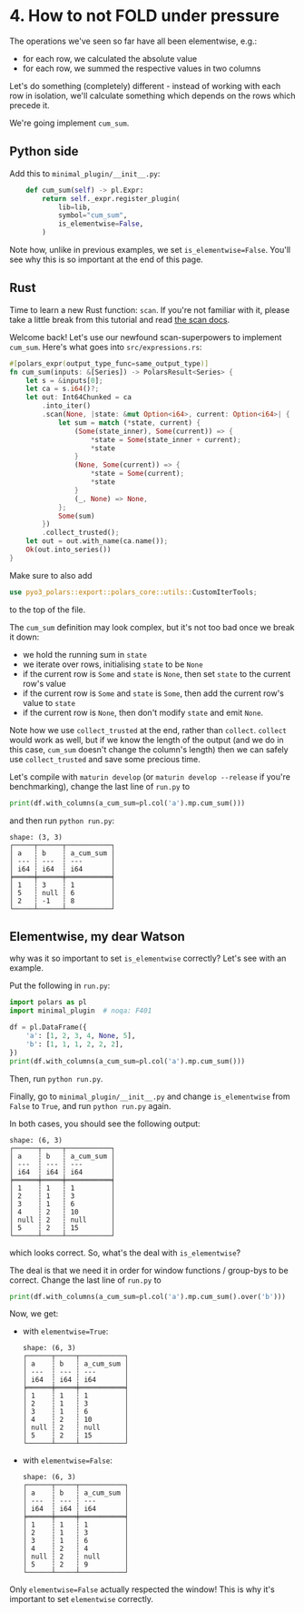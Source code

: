 # 4. How to not FOLD under pressure

The operations we've seen so far have all been elementwise, e.g.:

- for each row, we calculated the absolute value
- for each row, we summed the respective values in two columns

Let's do something (completely) different - instead of working with
each row in isolation, we'll calculate something which depends on the
rows which precede it.

We're going implement `cum_sum`.

## Python side

Add this to `minimal_plugin/__init__.py`:
```python
    def cum_sum(self) -> pl.Expr:
        return self._expr.register_plugin(
            lib=lib,
            symbol="cum_sum",
            is_elementwise=False,
        )
```
Note how, unlike in previous examples, we set `is_elementwise=False`.
You'll see why this is so important at the end of this page.

## Rust

Time to learn a new Rust function: `scan`.
If you're not familiar with it, please take a little break from this tutorial
and read [the scan docs](https://doc.rust-lang.org/std/iter/trait.Iterator.html#method.scan).

Welcome back! Let's use our newfound scan-superpowers to implement `cum_sum`. Here's what goes into `src/expressions.rs`:
```Rust
#[polars_expr(output_type_func=same_output_type)]
fn cum_sum(inputs: &[Series]) -> PolarsResult<Series> {
    let s = &inputs[0];
    let ca = s.i64()?;
    let out: Int64Chunked = ca
        .into_iter()
        .scan(None, |state: &mut Option<i64>, current: Option<i64>| {
            let sum = match (*state, current) {
                (Some(state_inner), Some(current)) => {
                    *state = Some(state_inner + current);
                    *state
                }
                (None, Some(current)) => {
                    *state = Some(current);
                    *state
                }
                (_, None) => None,
            };
            Some(sum)
        })
        .collect_trusted();
    let out = out.with_name(ca.name());
    Ok(out.into_series())
}
```
Make sure to also add
```Rust
use pyo3_polars::export::polars_core::utils::CustomIterTools;
```
to the top of the file.

The `cum_sum` definition may look complex, but it's not too bad once we
break it down:

- we hold the running sum in `state`
- we iterate over rows, initialising `state` to be `None`
- if the current row is `Some` and `state` is `None`,
  then set `state` to the current row's value
- if the current row is `Some` and `state` is `Some`, then
  add the current row's value to `state`
- if the current row is `None`, then don't modify `state`
  and emit `None`.

Note how we use `collect_trusted` at the end, rather than `collect`.
`collect` would work as well, but if we know the length of the output
(and we do in this case, `cum_sum` doesn't change the column's length)
then we can safely use `collect_trusted` and save some precious time.

Let's compile with `maturin develop` (or `maturin develop --release`
if you're benchmarking), change the last line of `run.py` to
```python
print(df.with_columns(a_cum_sum=pl.col('a').mp.cum_sum()))
```
and then run `python run.py`:

```
shape: (3, 3)
┌─────┬──────┬───────────┐
│ a   ┆ b    ┆ a_cum_sum │
│ --- ┆ ---  ┆ ---       │
│ i64 ┆ i64  ┆ i64       │
╞═════╪══════╪═══════════╡
│ 1   ┆ 3    ┆ 1         │
│ 5   ┆ null ┆ 6         │
│ 2   ┆ -1   ┆ 8         │
└─────┴──────┴───────────┘
```

## Elementwise, my dear Watson

why was it so important to set `is_elementwise` correctly? Let's see
with an example.

Put the following in `run.py`:
```python
import polars as pl
import minimal_plugin  # noqa: F401

df = pl.DataFrame({
    'a': [1, 2, 3, 4, None, 5],
    'b': [1, 1, 1, 2, 2, 2],
})
print(df.with_columns(a_cum_sum=pl.col('a').mp.cum_sum()))
```

Then, run `python run.py`.

Finally, go to `minimal_plugin/__init__.py` and change `is_elementwise`
from `False` to `True`, and run `python run.py` again.

In both cases, you should see the following output:
```
shape: (6, 3)
┌──────┬─────┬───────────┐
│ a    ┆ b   ┆ a_cum_sum │
│ ---  ┆ --- ┆ ---       │
│ i64  ┆ i64 ┆ i64       │
╞══════╪═════╪═══════════╡
│ 1    ┆ 1   ┆ 1         │
│ 2    ┆ 1   ┆ 3         │
│ 3    ┆ 1   ┆ 6         │
│ 4    ┆ 2   ┆ 10        │
│ null ┆ 2   ┆ null      │
│ 5    ┆ 2   ┆ 15        │
└──────┴─────┴───────────┘
```
which looks correct. So, what's the deal with `is_elementwise`?

The deal is that we need it in order for window functions / group-bys
to be correct. Change the last line of `run.py` to
```python
print(df.with_columns(a_cum_sum=pl.col('a').mp.cum_sum().over('b')))
```

Now, we get:

- with `elementwise=True`:

    ```
    shape: (6, 3)
    ┌──────┬─────┬───────────┐
    │ a    ┆ b   ┆ a_cum_sum │
    │ ---  ┆ --- ┆ ---       │
    │ i64  ┆ i64 ┆ i64       │
    ╞══════╪═════╪═══════════╡
    │ 1    ┆ 1   ┆ 1         │
    │ 2    ┆ 1   ┆ 3         │
    │ 3    ┆ 1   ┆ 6         │
    │ 4    ┆ 2   ┆ 10        │
    │ null ┆ 2   ┆ null      │
    │ 5    ┆ 2   ┆ 15        │
    └──────┴─────┴───────────┘
    ```

- with `elementwise=False`:

    ```
    shape: (6, 3)
    ┌──────┬─────┬───────────┐
    │ a    ┆ b   ┆ a_cum_sum │
    │ ---  ┆ --- ┆ ---       │
    │ i64  ┆ i64 ┆ i64       │
    ╞══════╪═════╪═══════════╡
    │ 1    ┆ 1   ┆ 1         │
    │ 2    ┆ 1   ┆ 3         │
    │ 3    ┆ 1   ┆ 6         │
    │ 4    ┆ 2   ┆ 4         │
    │ null ┆ 2   ┆ null      │
    │ 5    ┆ 2   ┆ 9         │
    └──────┴─────┴───────────┘
    ```

Only `elementwise=False` actually respected the window! This is why
it's important to set `elementwise` correctly.
